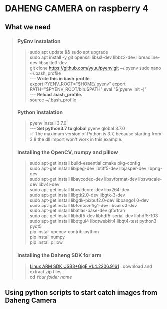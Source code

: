 # DAHENG CAMERA on raspberry 4
## **What we need**
>### PyEnv instalation
> >  sudo apt update && sudo apt upgrade    
> >  sudo apt install -y git openssl libssl-dev libbz2-dev libreadline-dev libsqlite3-dev    
> >  git clone https://github.com/yyuu/pyenv.git ~/.pyenv
> >  sudo nano ~/.bash_profile    
> > --- **Write this in bash.profile**    
> >  export PYENV_ROOT="$HOME/.pyenv"    
export PATH="$PYENV_ROOT/bin:$PATH"    
eval "$(pyenv init -)"    
> > --- **Reload .bash_profile.**    
> > source ~/.bash_profile    
>### Python instalation    
> > pyenv install 3.7.0    
> > --- **Set python3.7 to global** 
> > pyenv global 3.7.0      
> > :white_check_mark: The maximum version of Python is 3.7, because starting from 3.8 the dll import won't work in this example.    
>### Installing the OpenCV, numpy and pillow    
> > sudo apt-get install build-essential cmake pkg-config    
> > sudo apt-get install libjpeg-dev libtiff5-dev libjasper-dev libpng-dev    
> > sudo apt-get install libavcodec-dev libavformat-dev libswscale-dev libv4l-dev    
> > sudo apt-get install libxvidcore-dev libx264-dev    
> > sudo apt-get install libgtk2.0-dev libgtk-3-dev    
> > sudo apt-get install libgdk-pixbuf2.0-dev libpango1.0-dev    
> > sudo apt-get install libfontconfig1-dev libcairo2-dev    
> > sudo apt-get install libatlas-base-dev gfortran    
> > sudo apt-get install libhdf5-dev libhdf5-serial-dev libhdf5-103    
> > sudo apt-get install libqtgui4 libqtwebkit4 libqt4-test python3-pyqt5    
> > pip install opencv-contrib-python    
> > pip install numpy    
> > pip install pillow    
>### Installing the Daheng SDK for arm    
> >  [ Linux ARM SDK USB3+GigE v1.4.2206.9161](https://www.get-cameras.com/customerdownloads?submissionGuid=d07dff37-9898-4c4e-b892-5eec82915141) : download and extract zip files     
> >  cd _Your folder name_      
## **Using python scripts to start catch images from Daheng Camera**    

